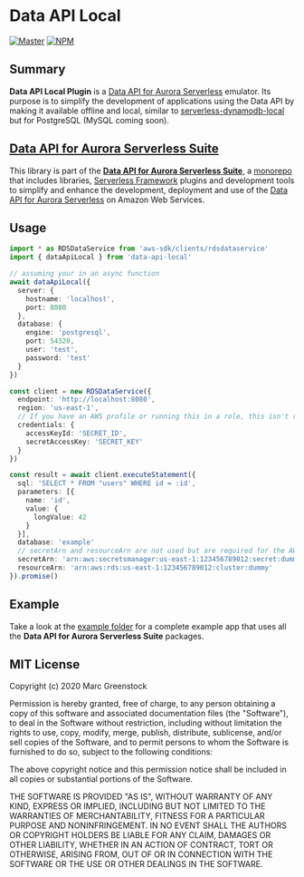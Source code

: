 # Data API Local

[![Master](https://github.com/marcgreenstock/data-api-suite/workflows/master/badge.svg)](https://github.com/marcgreenstock/data-api-suite/actions) [![NPM](https://img.shields.io/npm/v/data-api-local.svg)](https://www.npmjs.com/package/data-api-local)

## Summary

**Data API Local Plugin** is a [Data API for Aurora Serverless](https://aws.amazon.com/blogs/aws/new-data-api-for-amazon-aurora-serverless/) emulator. Its purpose is to simplify the development of applications using the Data API by making it available offline and local, similar to [serverless-dynamodb-local](https://github.com/99xt/serverless-dynamodb-local) but for PostgreSQL (MySQL coming soon).

## [Data API for Aurora Serverless Suite](https://github.com/marcgreenstock/data-api-suite#readme)

This library is part of the **[Data API for Aurora Serverless Suite](https://github.com/marcgreenstock/data-api-suite#readme)**, a [monorepo](https://en.wikipedia.org/wiki/Monorepo) that includes libraries, [Serverless Framework](https://serverless.com/) plugins and development tools to simplify and enhance the development, deployment and use of the [Data API for Aurora Serverless](https://aws.amazon.com/blogs/aws/new-data-api-for-amazon-aurora-serverless/) on Amazon Web Services.

## Usage

```ts
import * as RDSDataService from 'aws-sdk/clients/rdsdataservice'
import { dataApiLocal } from 'data-api-local'

// assuming your in an async function
await dataApiLocal({
  server: {
    hostname: 'localhost',
    port: 8080
  },
  database: {
    engine: 'postgresql',
    port: 54320,
    user: 'test',
    password: 'test'
  }
})

const client = new RDSDataService({
  endpoint: 'http://localhost:8080',
  region: 'us-east-1',
  // If you have an AWS profile or running this in a role, this isn't required
  credentials: {
    accessKeyId: 'SECRET_ID',
    secretAccessKey: 'SECRET_KEY'
  }
})

const result = await client.executeStatement({
  sql: 'SELECT * FROM "users" WHERE id = :id',
  parameters: [{
    name: 'id',
    value: {
      longValue: 42
    }
  }],
  database: 'example'
  // secretArn and resourceArn are not used but are required for the AWS SDK
  secretArn: 'arn:aws:secretsmanager:us-east-1:123456789012:secret:dummy',
  resourceArn: 'arn:aws:rds:us-east-1:123456789012:cluster:dummy'
}).promise()
```

## Example

Take a look at the [example folder](https://github.com/marcgreenstock/data-api-suite/tree/master/example) for a complete example app that uses all the **Data API for Aurora Serverless Suite** packages.

## MIT License

Copyright (c) 2020 Marc Greenstock

Permission is hereby granted, free of charge, to any person obtaining a copy
of this software and associated documentation files (the "Software"), to deal
in the Software without restriction, including without limitation the rights
to use, copy, modify, merge, publish, distribute, sublicense, and/or sell
copies of the Software, and to permit persons to whom the Software is
furnished to do so, subject to the following conditions:

The above copyright notice and this permission notice shall be included in all
copies or substantial portions of the Software.

THE SOFTWARE IS PROVIDED "AS IS", WITHOUT WARRANTY OF ANY KIND, EXPRESS OR
IMPLIED, INCLUDING BUT NOT LIMITED TO THE WARRANTIES OF MERCHANTABILITY,
FITNESS FOR A PARTICULAR PURPOSE AND NONINFRINGEMENT. IN NO EVENT SHALL THE
AUTHORS OR COPYRIGHT HOLDERS BE LIABLE FOR ANY CLAIM, DAMAGES OR OTHER
LIABILITY, WHETHER IN AN ACTION OF CONTRACT, TORT OR OTHERWISE, ARISING FROM,
OUT OF OR IN CONNECTION WITH THE SOFTWARE OR THE USE OR OTHER DEALINGS IN THE
SOFTWARE.
